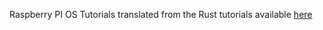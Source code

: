Raspberry PI OS Tutorials translated from the Rust tutorials available [here](https://github.com/rust-embedded/rust-raspberrypi-OS-tutorials/tree/master)
